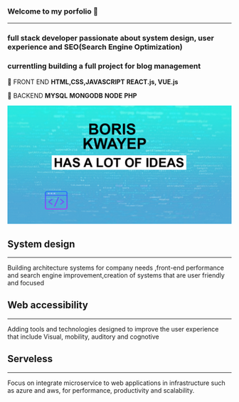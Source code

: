 ### Welcome to my porfolio 👋
-----------------------------
### full stack  developer passionate about system design, user experience and SEO(Search Engine Optimization)
### currentling building a full project for blog management

:rocket: FRONT END **HTML,CSS,JAVASCRIPT** **REACT.js, VUE.js**

:notebook: BACKEND **MYSQL** **MONGODB** **NODE** **PHP**

![](design.png)

## System design
---------------------
Building architecture systems for company needs ,front-end performance
                    and search engine improvement,creation of systems that are user friendly and focused


## Web accessibility
---------------------
Adding tools and technologies designed to improve the user experience
                    that include Visual, mobility, auditory and cognotive 


## Serveless
---------------------

Focus on  integrate microservice to  web applications in infrastructure such as azure and aws,
                    for  performance, productivity and scalability.
